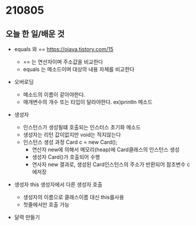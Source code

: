 # 210805

## 오늘 한 일/배운 것

- equals 와 ==  https://ojava.tistory.com/15

  - == 는 연산자이며 주소값을 비교한다
  - equals 는 메소드이며 대상의 내용 자체를 비교한다

  

- 오버로딩

  - 메소드의 이름이 같아야한다.
  - 매개변수의 개수 또는 타입이 달라야한다. ex)println  메소드

- 생성자

  - 인스턴스가 생성될떄 호출되는 인스터스 초기화 메소드
  - 생성자는 리턴 값이없지만 void는 적지않는다
  - 인스턴스 생성 과정 Card c = new Card();
    - 연산자 new에 의해서 메모리(heap)에 Card클래스의 인스턴스 생성
    - 생성자 Card()가 호출되어 수행
    - 연사자 new 결과로, 생성된 Card인스턴스의 주소가 반환되어 참조변수 c에저장

- 생성자 this 생성자에서 다른 생성자 호출

  - 생성자의 이름으로 클래스이름 대신 this를사용
  - 첫줄에서만 호출 가능 

- 달력 만들기 

  
